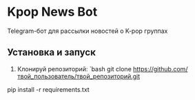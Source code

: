 # Kpop News Bot

Telegram-бот для рассылки новостей о K-pop группах

## Установка и запуск

1. Клонируй репозиторий:
`bash
git clone https://github.com/твой_пользователь/твой_репозиторий.git

pip install -r requirements.txt

